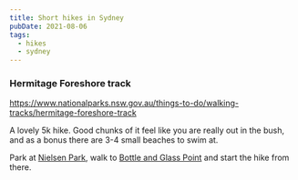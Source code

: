 ```yaml
---
title: Short hikes in Sydney
pubDate: 2021-08-06
tags:
  - hikes
  - sydney
---
```


### Hermitage Foreshore track

https://www.nationalparks.nsw.gov.au/things-to-do/walking-tracks/hermitage-foreshore-track

A lovely 5k hike. Good chunks of it feel like you are really out in the bush, and as a bonus there are 3-4 small beaches to swim at.

Park at [Nielsen Park](https://goo.gl/maps/c78N7XA4AppeBBSa9), walk to [Bottle and Glass Point](https://goo.gl/maps/TgRFFgKhzWCGBPMu7) and start the hike from there.
